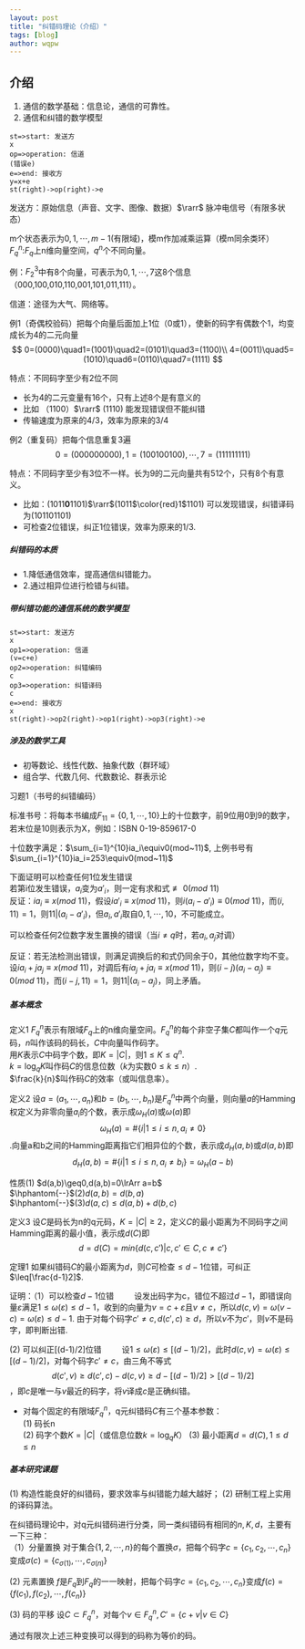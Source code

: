 ```yaml
---
layout: post
title: "纠错码理论（介绍）"
tags: [blog]
author: wqpw
---
```


## 介绍

1. 通信的数学基础：信息论，通信的可靠性。
2. 通信和纠错的数学模型

```flow
st=>start: 发送方
x
op=>operation: 信道
(错误e)
e=>end: 接收方
y=x+e
st(right)->op(right)->e
```

发送方：原始信息（声音、文字、图像、数据）$\rarr$ 脉冲电信号（有限多状态）

m个状态表示为$0,1,\cdots,m-1$(有限域)，模m作加减乘运算（模m同余类环）
$F^n_q$:$F_q$上n维向量空间，$q^n$个不同向量。

例：$F^3_2$中有8个向量，可表示为$0,1,\cdots,7$这8个信息（000,100,010,110,001,101,011,111）。

信道：途径为大气、网络等。

例1（奇偶校验码）把每个向量后面加上1位（0或1），使新的码字有偶数个1，均变成长为4的二元向量
$$
0=(0000)\quad1=(1001)\quad2=(0101)\quad3=(1100)\\
4=(0011)\quad5=(1010)\quad6=(0110)\quad7=(1111)
$$

特点：不同码字至少有2位不同

- 长为4的二元变量有16个，只有上述8个是有意义的
- 比如 （1100）$\rarr$ (1110) 能发现错误但不能纠错
- 传输速度为原来的4/3，效率为原来的3/4

例2（重复码）把每个信息重复3遍$$
0=(000000000),1=(100100100),\cdots,7=(111111111)
$$

特点：不同码字至少有3位不一样。长为9的二元向量共有512个，只有8个有意义。

- 比如：(1011**0**1101)$\rarr$(1011$\color{red}1$1101) 可以发现错误，纠错译码为(101101101)
- 可检查2位错误，纠正1位错误，效率为原来的1/3.

##### 纠错码的本质
- 1.降低通信效率，提高通信纠错能力。
- 2.通过相异位进行检错与纠错。

##### 带纠错功能的通信系统的数学模型

```flow
st=>start: 发送方
x
op1=>operation: 信道
(v=c+e)
op2=>operation: 纠错编码
c
op3=>operation: 纠错译码
c
e=>end: 接收方
x
st(right)->op2(right)->op1(right)->op3(right)->e
```

##### 涉及的数学工具
- 初等数论、线性代数、抽象代数（群环域）
- 组合学、代数几何、代数数论、群表示论

习题1（书号的纠错编码）

标准书号：将每本书编成$F_{11}=\{0,1,\cdots,10\}$上的十位数字，前9位用0到9的数字，若末位是10则表示为X，例如：ISBN 0-19-859617-0

十位数字满足：$\sum_{i=1}^{10}ia_i\equiv0(mod~11)$, 上例书号有$\sum_{i=1}^{10}ia_i=253\equiv0(mod~11)$

下面证明可以检查任何1位发生错误  
若第i位发生错误，$a_i$变为$a'_i$，则一定有求和式$\not\equiv0(mod~11)$  
反证：$ia_i\equiv x(mod~11)$，假设$ia'_i\equiv x(mod~11)$，则$i(a_i-a'_i)\equiv0(mod~11)$，而$(i,11)=1$，则$11|(a_i-a'_i)$，但$a_i,a'_i$取自$0,1,\cdots,10$，不可能成立。

可以检查任何2位数字发生置换的错误（当$i\neq q$时，若$a_i,a_j$对调）

反证：若无法检测出错误，则满足调换后的和式仍同余于0，其他位数字均不变。设$ia_i+ja_j\equiv x(mod~11)$，对调后有$ia_j+ja_i\equiv x(mod~11)$，则$(i-j)(a_i-a_j)\equiv0(mod~11)$，而$(i-j,11)=1$，则$11|(a_i-a_j)$，同上矛盾。

##### 基本概念

定义1 $F^n_q$表示有限域$F_q$上的n维向量空间。$F_q^n$的每个非空子集$C$都叫作一个$q$元码，$n$叫作该码的码长，$C$中向量叫作码字。  
用$K$表示$C$中码字个数，即$K=|C|$，则$1\leq K\leq q^n$.  
$k=\log_qK$叫作码$C$的信息位数（$k$为实数$0\leq k\leq n$）.  
$\frac{k}{n}$叫作码$C$的效率（或叫信息率）。

定义2 设$a=(a_1,\cdots,a_n)$和$b=(b_1,\cdots,b_n)$是$F^n_q$中两个向量，则向量$a$的Hamming权定义为非零向量$a_i$的个数，表示成$\omega_H(a)$或$\omega(a)$即$$
\omega_H(a)=\#\{i|1\leq i\leq n,a_i\neq0\}
$$.向量a和b之间的Hamming距离指它们相异位的个数，表示成$d_H(a,b)$或$d(a,b)$即$$
d_H(a,b)=\#\{i|1\leq i\leq n,a_i\neq b_i\}=\omega_H(a-b)
$$

性质(1) $d(a,b)\geq0,d(a,b)=0\lrArr a=b$  
$\hphantom{--}$(2)$d(a,b)=d(b,a)$  
$\hphantom{--}$(3)$d(a,c)\leq d(a,b)+d(b,c)$

定义3 设$C$是码长为n的q元码，$K=|C|\geq2$，定义$C$的最小距离为不同码字之间Hamming距离的最小值，表示成$d(C)$即$$
d=d(C)=min\{d(c,c')|c,c'\in C,c\neq c'\}
$$

定理1 如果纠错码$C$的最小距离为$d$，则$C$可检查$\leq d-1$位错，可纠正$\leq[\frac{d-1}2]$.

证明：（1）可以检查$d-1$位错
$\qquad$设发出码字为c，错位不超过$d-1$，即错误向量$\varepsilon$满足$1\leq\omega(\varepsilon)\leq d-1$，收到的向量为$v=c+\varepsilon$且$v\neq c$，所以$d(c,v)=\omega(v-c)=\omega(\varepsilon)\leq d-1$. 由于对每个码字$c'\neq c,d(c',c)\geq d$，所以$v$不为$c'$，则$v$不是码字，即判断出错.

(2) 可以纠正[(d-1)/2]位错
$\qquad$设$1\leq\omega(\varepsilon)\leq[(d-1)/2]$，此时$d(c,v)=\omega(\varepsilon)\leq[(d-1)/2]$，对每个码字$c'\neq c$，由三角不等式$$
d(c',v)\geq d(c',c)-d(c,v)\geq d-[(d-1)/2]>[(d-1)/2]
$$，即$c$是唯一与$v$最近的码字，将$v$译成$c$是正确纠错。

- 对每个固定的有限域$F^n_q$，q元纠错码$C$有三个基本参数：  
(1) 码长n  
(2) 码字个数$K=|C|$（或信息位数$k=\log_qK$）
(3) 最小距离$d=d(C),1\leq d\leq n$

##### 基本研究课题

(1) 构造性能良好的纠错码，要求效率与纠错能力越大越好；
(2) 研制工程上实用的译码算法。

在纠错码理论中，对q元纠错码进行分类，同一类纠错码有相同的$n,K,d$，主要有一下三种：  
（1）分量置换 对于集合$\{1,2,\cdots,n\}$的每个置换$\sigma$，把每个码字$c=\{c_1,c_2,\cdots,c_n\}$变成$\sigma(c)=\{c_{\sigma(1)},\cdots,c_{\sigma(n)}\}$

(2) 元素置换 $f$是$F_q$到$F_q$的一一映射，把每个码字$c=\{c_1,c_2,\cdots,c_n\}$变成$f(c)=\{f(c_1),f(c_2),\cdots,f(c_n)\}$

(3) 码的平移 设$C\subset F_q^n$，对每个$v\in F^n_q,C'=\{c+v|v\in C\}$

通过有限次上述三种变换可以得到的码称为等价的码。
